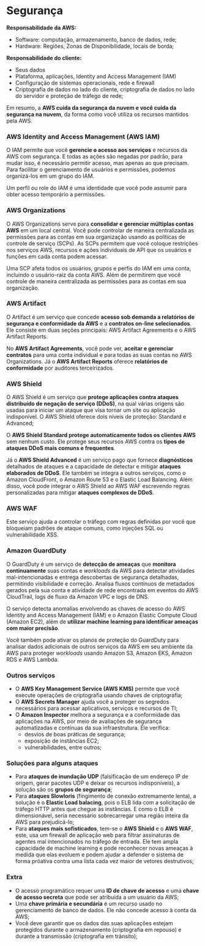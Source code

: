 # Segurança

**Responsabilidade da AWS:**

- Software: computação, armazenamento, banco de dados, rede;
- Hardware: Regiões, Zonas de Disponibilidade, locais de borda;

**Responsabilidade do cliente:**

- Seus dados
- Plataforma, aplicações, Identity and Access Management (IAM)
- Configuração de sistemas operacionais, rede e firewall
- Criptografia de dados no lado do cliente, criptografia de dados no lado do
  servidor e proteção de tráfego de rede;

Em resumo, a **AWS cuida da segurança da nuvem e você cuida da segurança na nuvem**,
da forma como você utiliza os recursos mantidos pela AWS.

### AWS Identity and Access Management (AWS IAM)

O IAM permite que você **gerencie o acesso aos serviços** e recursos da AWS com
segurança. E todas as ações são negadas por padrão, para mudar isso, é
necessário permitir acesso, mas apenas ao que precisam. Para facilitar o
gerenciamento de usuários e permissões, podemos organizá-los em um grupo do IAM.

Um perfil ou role do IAM é uma identidade que você pode assumir para obter acesso
temporário a permissões.

### AWS Organizations

O AWS Organizations serve para **consolidar e gerenciar múltiplas contas AWS**
em um local central. Você pode controlar de maneira centralizada as permissões
para as contas em sua organização usando as políticas de controle de serviço
(SCPs). As SCPs permitem que você coloque restrições nos serviços AWS, recursos
e ações individuais de API que os usuários e funções em cada conta podem acessar.

Uma SCP afeta todos os usuários, grupos e perfis do IAM em uma conta, incluindo
o usuário-raiz da conta AWS. Além de permitirem que você controle de maneira
centralizada as permissões para as contas em sua organização.

### AWS Artifact

O Artifact é um serviço que concede
**acesso sob demanda a relatórios de segurança e conformidade da AWS** e a
**contratos on-line selecionados**. Ele consiste em duas seções principais: AWS
Artifact Agreements e o AWS Artifact Reports.

No **AWS Artifact Agreements**, você pode ver, **aceitar e gerenciar contratos**
para uma conta individual e para todas as suas contas no AWS Organizations. Já o
**AWS Artifact Reports** oferece **relatórios de conformidade** por auditores
terceirizados.

### AWS Shield

O AWS Shield é um serviço que
**protege aplicações contra ataques distribuído de negação de serviço (DDoS)**,
na qual várias origens são usadas para iniciar um ataque que visa tornar um site
ou aplicação indisponível. O AWS Shield oferece dois níveis de proteção: Standard
e Advanced;

O **AWS Shield Standard protege automaticamente todos os clientes AWS** sem
nenhum custo. Ele protege seus recursos AWS contra os
**tipos de ataques DDoS mais comuns e frequentes**.

Já o **AWS Shield Advanced** é um serviço pago que fornece **diagnósticos**
detalhados de ataques e a capacidade de detectar e mitigar
**ataques elaborados de DDoS**. Ele também se integra a outros serviços, como o
Amazon CloudFront, o Amazon Route 53 e o Elastic Load Balancing. Além disso, você
pode integrar o AWS Shield ao AWS WAF escrevendo regras personalizadas para
mitigar **ataques complexos de DDoS**.

### AWS WAF

Este serviço ajuda a controlar o tráfego com regras definidas por você que
bloqueiam padrões de ataque comuns, como injeções SQL ou vulnerabilidade XSS.

### Amazon GuardDuty

O GuardDuty é um serviço de **detecção de ameaças** que **monitora continuamente**
suas contas e _workloads_ da AWS para detectar atividades mal-intencionadas e
entrega descobertas de segurança detalhadas, permitindo visibilidade e correção.
Analisa fluxos contínuos de metadados gerados pela sua conta e atividade de rede
encontrada em eventos do AWS CloudTrail, logs de fluxo da Amazon VPC e logs de
DNS.

O serviço detecta anomalias envolvendo as chaves de acesso do AWS Identity and
Access Management (IAM) e o Amazon Elastic Compute Cloud (Amazon EC2), além de
**utilizar machine learning para identificar ameaças com maior precisão**.

Você também pode ativar os planos de proteção do GuardDuty para analisar dados
adicionais de outros serviços da AWS em seu ambiente da AWS para proteger
_workloads_ usando Amazon S3, Amazon EKS, Amazon RDS e AWS Lambda.

### Outros serviços

- O **AWS Key Management Service (AWS KMS)** permite que você execute operações
  de criptografia usando chaves de criptografia;
- O **AWS Secrets Manager** ajuda você a proteger os segredos necessários para
  acessar aplicativos, serviços e recursos de TI;
- O **Amazon Inspector** melhora a segurança e a conformidade das aplicações na
  AWS, por meio de avaliações de segurança automatizadas e contínuas da sua
  infraestrutura. Ele verifica:
  - desvios de boas práticas de segurança;
  - exposição de instâncias EC2;
  - vulnerabilidades, entre outros;

### Soluções para alguns ataques

- Para **ataques de inundação UDP** (falsificação de um endereço IP de origem,
  gerar pacotes UDP e deixar os recursos indisponíveis), a solução são os
  **grupos de segurança**;
- Para **ataques Slowloris** (fingimento de conexão extremamente lenta), a
  solução é o **Elastic Load balacing**, pois o ELB lida com a solicitação de
  tráfego HTTP antes que chegue às instâncias. E como o ELB é dimensionável,
  seria necessário sobrecarregar uma região inteira da AWS para prejudicá-lo;
- Para **ataques mais sofisticados**, tem-se o **AWS Shield** e o **AWS WAF**,
  este, usa um firewall de aplicação web para filtrar assinaturas de agentes mal
  intencionados no tráfego de entrada. Ele tem ampla capacidade de machine
  learning e pode reconhecer novas ameaças à medida que elas evoluem e podem
  ajudar a defender o sistema de forma próativa contra uma lista cada vez maior
  de vetores destrutivos;

### Extra

- O acesso programático requer uma **ID de chave de acesso** e uma
  **chave de acesso secreta** que pode ser atribuída a um usuário da AWS;
- Uma **chave primária e secundária** é um recurso usado no gerenciamento de
  banco de dados. Ele não concede acesso à conta da AWS;
- Você deve garantir que os dados das suas aplicações estejam protegidos durante
  o armazenamento (criptografia em repouso) e durante a transmissão (criptografia
  em trânsito);
